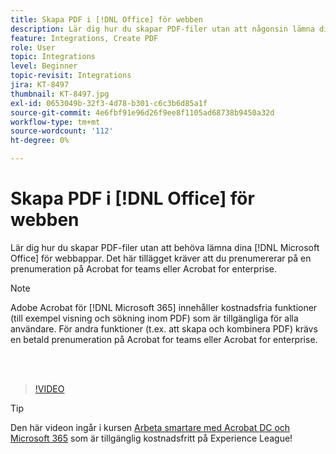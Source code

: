 ```yaml
---
title: Skapa PDF i [!DNL Office] för webben
description: Lär dig hur du skapar PDF-filer utan att någonsin lämna dina  [!DNL Microsoft Office] för webbappar
feature: Integrations, Create PDF
role: User
topic: Integrations
level: Beginner
topic-revisit: Integrations
jira: KT-8497
thumbnail: KT-8497.jpg
exl-id: 0653049b-32f3-4d78-b301-c6c3b6d85a1f
source-git-commit: 4e6fbf91e96d26f9ee8f1105ad68738b9450a32d
workflow-type: tm+mt
source-wordcount: '112'
ht-degree: 0%

---
```


# Skapa PDF i [!DNL Office] för webben

Lär dig hur du skapar PDF-filer utan att behöva lämna dina [!DNL Microsoft Office] för webbappar. Det här tillägget kräver att du prenumererar på en prenumeration på Acrobat for teams eller Acrobat for enterprise.

>[!NOTE]
>
>Adobe Acrobat för [!DNL Microsoft 365] innehåller kostnadsfria funktioner (till exempel visning och sökning inom PDF) som är tillgängliga för alla användare. För andra funktioner (t.ex. att skapa och kombinera PDF) krävs en betald prenumeration på Acrobat for teams eller Acrobat for enterprise.

<br> 

>[!VIDEO](https://video.tv.adobe.com/v/337482?quality=12&learn=on&hidetitle=true)

>[!TIP]
>
>Den här videon ingår i kursen [Arbeta smartare med Acrobat DC och Microsoft 365](https://experienceleague.adobe.com/?recommended=Acrobat-U-1-2021.microsoft365) som är tillgänglig kostnadsfritt på Experience League!
